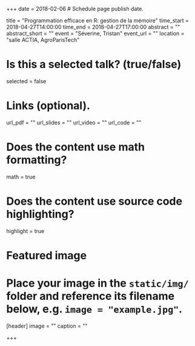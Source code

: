 +++
date = 2018-02-06  # Schedule page publish date.

title = "Programmation efficace en R: gestion de la mémoire"
time_start = 2018-04-27T14:00:00
time_end = 2018-04-27T17:00:00
abstract = ""
abstract_short = ""
event = "Séverine, Tristan"
event_url = ""
location = "salle ACTIA, AgroParisTech"

# Is this a selected talk? (true/false)
selected = false

# Links (optional).
url_pdf = ""
url_slides = ""
url_video = ""
url_code = ""

# Does the content use math formatting?
math = true

# Does the content use source code highlighting?
highlight = true

# Featured image
# Place your image in the `static/img/` folder and reference its filename below, e.g. `image = "example.jpg"`.
[header]
image = ""
caption = ""

+++
